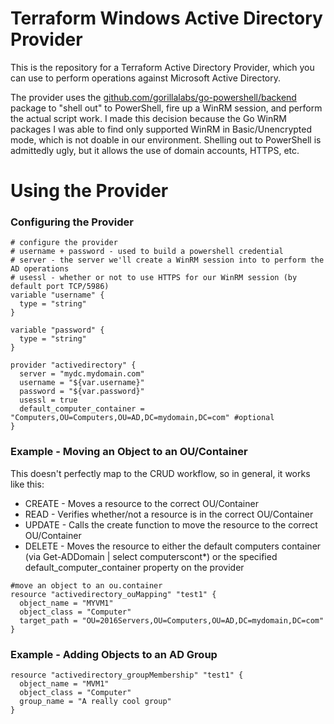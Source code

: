 # Terraform Windows Active Directory Provider

This is the repository for a Terraform Active Directory Provider, which you can use to perform operations against Microsoft Active Directory.

The provider uses the [github.com/gorillalabs/go-powershell/backend](github.com/gorillalabs/go-powershell/backend) package to "shell out" to PowerShell, fire up a WinRM session, and perform the actual script work. I made this decision because the Go WinRM packages I was able to find only supported WinRM in Basic/Unencrypted mode, which is not doable in our environment. Shelling out to PowerShell is admittedly ugly, but it allows the use of domain accounts, HTTPS, etc.

# Using the Provider

### Configuring the Provider

```hcl
# configure the provider
# username + password - used to build a powershell credential
# server - the server we'll create a WinRM session into to perform the AD operations
# usessl - whether or not to use HTTPS for our WinRM session (by default port TCP/5986)
variable "username" {
  type = "string"
}

variable "password" {
  type = "string"
}

provider "activedirectory" {
  server = "mydc.mydomain.com"
  username = "${var.username}"
  password = "${var.password}"
  usessl = true
  default_computer_container = "Computers,OU=Computers,OU=AD,DC=mydomain,DC=com" #optional
}
```

### Example - Moving an Object to an OU/Container

This doesn't perfectly map to the CRUD workflow, so in general, it works like this:

* CREATE - Moves a resource to the correct OU/Container
* READ - Verifies whether/not a resource is in the correct OU/Container
* UPDATE - Calls the create function to move the resource to the correct OU/Container
* DELETE - Moves the resource to either the default computers container (via Get-ADDomain | select computerscont*) or the specified default_computer_container property on the provider

```hcl
#move an object to an ou.container
resource "activedirectory_ouMapping" "test1" {
  object_name = "MYVM1"
  object_class = "Computer"
  target_path = "OU=2016Servers,OU=Computers,OU=AD,DC=mydomain,DC=com"
}
```

### Example - Adding Objects to an AD Group

```
resource "activedirectory_groupMembership" "test1" {
  object_name = "MVM1"
  object_class = "Computer"
  group_name = "A really cool group"
}
```
